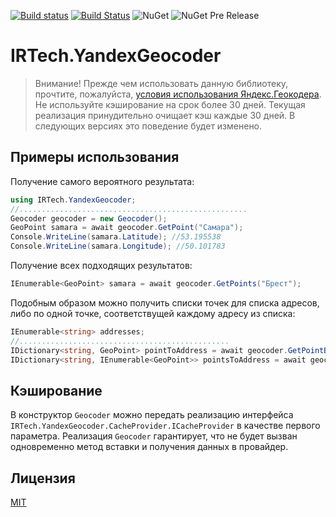 [![Build status](https://ci.appveyor.com/api/projects/status/hkx2qtcbu686qc8g/branch/master?svg=true)](https://ci.appveyor.com/project/A1essandro/yandexgeocoder/branch/master) [![Build Status](https://travis-ci.org/A1essandro/YandexGeocoder.svg?branch=master)](https://travis-ci.org/A1essandro/YandexGeocoder) ![NuGet](https://img.shields.io/nuget/v/IRTech.YandexGeocoder.svg) ![NuGet Pre Release](https://img.shields.io/nuget/vpre/IRTech.YandexGeocoder.svg)

# IRTech.YandexGeocoder

> Внимание! Прежде чем использовать данную библиотеку, прочтите, пожалуйста, [условия использования Яндекс.Геокодера](https://tech.yandex.ru/maps/geocoder/#terms). Не используйте кэширование на срок более 30 дней. Текущая реализация принудительно очищает кэш каждые 30 дней. В следующих версиях это поведение будет изменено.

## Примеры использования
Получение самого вероятного результата:
```csharp
using IRTech.YandexGeocoder;
//...................................................
Geocoder geocoder = new Geocoder();
GeoPoint samara = await geocoder.GetPoint("Самара");
Console.WriteLine(samara.Latitude); //53.195538
Console.WriteLine(samara.Longitude); //50.101783
```
Получение всех подходящих результатов:
```csharp
IEnumerable<GeoPoint> samara = await geocoder.GetPoints("Брест");
```
Подобным образом можно получить списки точек для списка адресов, либо по одной точке, соответствущей каждому адресу из списка:
```csharp
IEnumerable<string> addresses;
//...............................................
IDictionary<string, GeoPoint> pointToAddress = await geocoder.GetPointByAddresses(addresses);
IDictionary<string, IEnumerable<GeoPoint>> pointsToAddress = await geocoder.GetPointsByAddresses(addresses);
```
## Кэширование
В конструктор `Geocoder` можно передать реализацию интерфейса `IRTech.YandexGeocoder.CacheProvider.ICacheProvider` в качестве первого параметра. Реализация `Geocoder` гарантирует, что не будет вызван одновременно метод вставки и получения данных в провайдер.
## Лицензия
[MIT](https://raw.githubusercontent.com/A1essandro/YandexGeocoder/master/LICENSE)